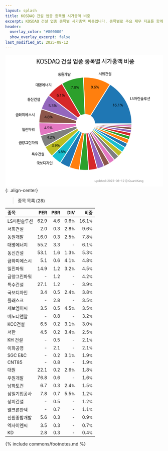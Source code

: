 ```yaml
---
layout: splash
title: KOSDAQ 건설 업종 종목별 시가총액 비중
excerpt: KOSDAQ 건설 업종 종목별 시가총액 비중입니다. 종목별로 주요 재무 지표를 함께 표시합니다.
header:
  overlay_color: "#800000"
  show_overlay_excerpt: false
last_modified_at: 2025-08-12
---
```



![KOSDAQ 건설 업종 종목별 시가총액 비중](/stats/sector/images/kosdaq_업종_건설_종목.png){: .align-center}


> **종목 목록 (28)**<a id="list"></a>

| **종목** | **PER** | **PBR** | **DIV** | **비중** |
| :------- | ------: | ------: | ------: | -------: |
| LS마린솔루션 | 62.9 | 4.6 | 0.6<small>%</small> | 16.1<small>%</small> |
| 서희건설 | 2.0 | 0.3 | 2.8<small>%</small> | 9.6<small>%</small> |
| 동원개발 | 16.0 | 0.3 | 2.5<small>%</small> | 7.8<small>%</small> |
| 대명에너지 | 55.2 | 3.3 | - | 6.1<small>%</small> |
| 동신건설 | 53.1 | 1.6 | 1.3<small>%</small> | 5.3<small>%</small> |
| 금화피에스시 | 5.1 | 0.6 | 4.1<small>%</small> | 4.8<small>%</small> |
| 일진파워 | 14.9 | 1.2 | 3.2<small>%</small> | 4.5<small>%</small> |
| 금양그린파워 | - | 1.2 | - | 4.2<small>%</small> |
| 특수건설 | 27.1 | 1.2 | - | 3.9<small>%</small> |
| 국보디자인 | 3.4 | 0.5 | 2.4<small>%</small> | 3.8<small>%</small> |
| 플래스크 | - | 2.8 | - | 3.5<small>%</small> |
| 세보엠이씨 | 3.5 | 0.5 | 4.5<small>%</small> | 3.5<small>%</small> |
| 베노티앤알 | - | 0.8 | - | 3.2<small>%</small> |
| KCC건설 | 6.5 | 0.2 | 3.1<small>%</small> | 3.0<small>%</small> |
| 서한 | 4.5 | 0.2 | 3.4<small>%</small> | 2.5<small>%</small> |
| KH 건설 | - | 0.5 | - | 2.1<small>%</small> |
| 이화공영 | - | 2.1 | - | 2.1<small>%</small> |
| SGC E&C | - | 0.2 | 3.1<small>%</small> | 1.9<small>%</small> |
| CNT85 | - | 0.8 | - | 1.9<small>%</small> |
| 대원 | 22.1 | 0.2 | 2.6<small>%</small> | 1.8<small>%</small> |
| 우원개발 | 76.8 | 0.6 | - | 1.6<small>%</small> |
| 남화토건 | 6.7 | 0.3 | 2.4<small>%</small> | 1.5<small>%</small> |
| 삼일기업공사 | 7.8 | 0.7 | 5.5<small>%</small> | 1.2<small>%</small> |
| 상지건설 | - | 0.5 | - | 1.2<small>%</small> |
| 웰크론한텍 | - | 0.7 | - | 1.1<small>%</small> |
| 신원종합개발 | 5.6 | 0.3 | - | 0.9<small>%</small> |
| 엑사이엔씨 | 3.5 | 0.3 | - | 0.7<small>%</small> |
| KD | 2.8 | 0.3 | - | 0.4<small>%</small> |

{% include commons/footnotes.md %}